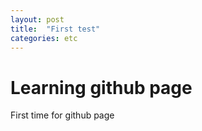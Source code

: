 ```yaml
---
layout: post
title:  "First test"
categories: etc
---
```


# Learning github page

First time for github page
